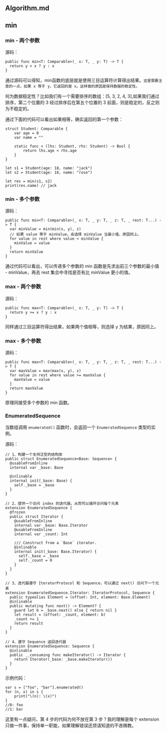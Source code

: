 ## Algorithm.md
## min

### min - 两个参数
 源码：
 ```
 public func min<T: Comparable>(_ x: T, _ y: T) -> T {
   return y < x ? y : x
 }
 ```
 通过源码可以得知，min函数的底层就是使用三目运算符计算得出结果。`这里需要注意的一点，如果 x 等于 y，它返回的是 x。这样做的原因是保持数据的稳定性。`
 
 何为数据稳定性？比如我们有一个需要排序的数组：[5, 3, 2, 4, 3],如果我们通过排序，第二个位置的 3 经过排序后在第五个位置的 3 前面，则是稳定的，反之则为不稳定的。
 
 通过下面的代码可以看出如果相等，确实返回的第一个参数：
 ```
 struct Student: Comparable {
     var age = 0
     var name = ""
     
     static func < (lhs: Student, rhs: Student) -> Bool {
         return lhs.age < rhs.age
     }
 }

 let s1 = Student(age: 18, name: "jack")
 let s2 = Student(age: 18, name: "rose")

 let res = min(s1, s2)
 print(res.name) // jack
 ```
### min - 多个参数
 源码：
 ```
 public func min<T: Comparable>(_ x: T, _ y: T, _ z: T, _ rest: T...) -> T {
   var minValue = min(min(x, y), z)
   // 如果 value 等于 minValue，会选择 minValue 当最小值，原因同上。
   for value in rest where value < minValue {
     minValue = value
   }
   return minValue
 }
 ```
 
 通过代码可以看出，可以传递多个参数的 min 函数是先求出前三个参数的最小值 - minValue，再去 rest 集合中寻找是否有比 minValue 更小的值。
 
### max - 两个参数
 源码：
 ```
 public func max<T: Comparable>(_ x: T, _ y: T) -> T {
   return y >= x ? y : x
 }
 ```
 同样通过三目运算符得出结果，如果两个值相等，则选择 y 为结果，原因同上。
 
### max - 多个参数
 源码：
 ```
 public func max<T: Comparable>(_ x: T, _ y: T, _ z: T, _ rest: T...) -> T {
   var maxValue = max(max(x, y), z)
   for value in rest where value >= maxValue {
     maxValue = value
   }
   return maxValue
 }
 ```
 原理同接受多个参数的 min 函数。
 
### EnumeratedSequence
 当数组调用 `enumerated()` 函数时，会返回一个 `EnumeratedSequence` 类型的实例。
 
 源码：
 ```
 // 1、构建一个支持泛型的结构体
 public struct EnumeratedSequence<Base: Sequence> {
   @usableFromInline
   internal var _base: Base

   @inlinable
   internal init(_base: Base) {
     self._base = _base
   }
 }
 
 // 2、提供一个访问 index 的迭代器，从而可以循环访问每个元素
 extension EnumeratedSequence {
   @frozen
   public struct Iterator {
     @usableFromInline
     internal var _base: Base.Iterator
     @usableFromInline
     internal var _count: Int

     /// Construct from a `Base` iterator.
     @inlinable
     internal init(_base: Base.Iterator) {
       self._base = _base
       self._count = 0
     }
   }
 }
 
 // 3、迭代器遵守 IteratorProtocol 和 Sequence，可以通过 next() 访问下一个元素
 extension EnumeratedSequence.Iterator: IteratorProtocol, Sequence {
   public typealias Element = (offset: Int, element: Base.Element)
   @inlinable
   public mutating func next() -> Element? {
     guard let b = _base.next() else { return nil }
     let result = (offset: _count, element: b)
     _count += 1
     return result
   }
 }

 // 4、遵守 Sequence 返回迭代器
 extension EnumeratedSequence: Sequence {
   @inlinable
   public __consuming func makeIterator() -> Iterator {
     return Iterator(_base: _base.makeIterator())
   }
 }
 ```
 
 示例代码：
 ```
 var s = ["foo", "bar"].enumerated()
 for (n, x) in s {
     print("\(n): \(x)")
 }
 //0: foo
 //1: bar
 ```
这里有一点疑问，第 4 步的代码为何不放在第 3 步？我的理解是每个 extension 只做一件事，保持单一职能，如果理解错误还烦请知道的不吝赐教。
